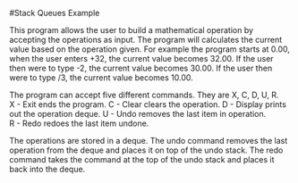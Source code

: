 #Stack Queues Example


This program allows the user to build a mathematical operation by accepting the operations as input. 
The program will calculates the current value based on the operation given.
For example the program starts at 0.00, when the user enters +32, the current value becomes 32.00.
If the user then were to type -2, the current value becomes 30.00. 
If the user then were to type /3,  the current value becomes 10.00. 
 
The program can accept five different commands. They are X, C, D, U, R.  
X - Exit ends the program.
C - Clear clears the operation.
D - Display prints out the operation deque.
U - Undo removes the last item in operation.   
R - Redo redoes the last item undone.   
   
 
 
 The operations are stored in a deque. The undo command removes the last operation from the deque and
 places it on top of the undo stack. The redo command takes the command at the top of the undo stack and 
 places it back into the deque.
 
